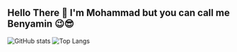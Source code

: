 ## Hello There 👋 I'm Mohammad but you can call me Benyamin 😉😎
![GitHub stats](https://github-readme-stats.vercel.app/api?username=Mohammad-Heydariii&show_icons=true&theme=tokyonight)
![Top Langs](https://github-readme-stats.vercel.app/api/top-langs/?username=Mohammad-Heydariii&theme=tokyonight&layout=compact) 


